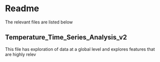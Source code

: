 # Readme
The relevant files are listed below

## Temperature_Time_Series_Analysis_v2
This file has exploration of data at a global level and explores features that are highly relev